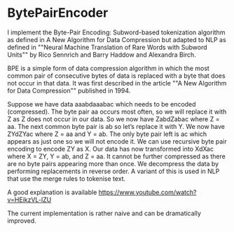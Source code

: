 # BytePairEncoder


I implement the Byte-Pair Encoding: Subword-based tokenization algorithm as defined in A New Algorithm for Data Compression but adapted to NLP as defined in ""Neural Machine Translation of Rare Words with Subword Units""
by Rico Sennrich and Barry Haddow and Alexandra Birch.

BPE is a simple form of data compression algorithm in which the most common pair of consecutive bytes of data is replaced with a byte that does not occur in that data. It was first described in the article ""A New Algorithm for Data Compression"" published in 1994. 

Suppose we have data aaabdaaabac which needs to be encoded (compressed). The byte pair aa occurs most often, so we will replace it with Z as Z does not occur in our data. So we now have ZabdZabac where Z = aa. The next common byte pair is ab so let’s replace it with Y. We now have ZYdZYac where Z = aa and Y = ab. The only byte pair left is ac which appears as just one so we will not encode it. We can use recursive byte pair encoding to encode ZY as X. Our data has now transformed into XdXac where X = ZY, Y = ab, and Z = aa. It cannot be further compressed as there are no byte pairs appearing more than once. We decompress the data by performing replacements in reverse order. 
A variant of this is used in NLP that use the merge rules to tokenise text.

A good explanation is available https://www.youtube.com/watch?v=HEikzVL-lZU

The current implementation is rather naive and can be dramatically improved. 
